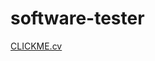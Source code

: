 # software-tester






[CLICKME.cv](https://nniklenov.github.io/software-tester/ "Nikolai Niklenov Portfolio")
